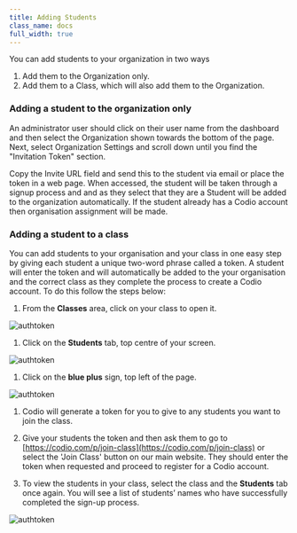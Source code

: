 ```yaml
---
title: Adding Students
class_name: docs
full_width: true
---
```


You can add students to your organization in two ways

1. Add them to the Organization only.
1. Add them to a Class, which will also add them to the Organization.

### Adding a student to the organization only
An administrator user should click on their user name from the dashboard and then select the Organization shown towards the bottom of the page. Next, select Organization Settings and scroll down until you find the "Invitation Token" section. 

Copy the Invite URL field and send this to the student via email or place the token in a web page. When accessed, the student will be taken through a signup process and and as they select that they are a Student will be added to the organization automatically. If the student already has a Codio account then organisation assignment will be made.

### Adding a student to a class

You can add students to your organisation and your class in one easy step by giving each student a unique two-word phrase called a token.  A student will enter the token and will automatically be added to the your organisation and the correct class as they complete the process to create a Codio account.  To do this follow the steps below: 

1. From the **Classes** area, click on your class to open it. 
<img alt="authtoken" src="/img/docs/manage_classes/year_10_class.png" class="simple"/>

1. Click on the **Students** tab, top centre of your screen.
<img alt="authtoken" src="/img/docs/manage_classes/students_tab.png" class="simple"/>

1. Click on the **blue plus** sign, top left of the page.
<img alt="authtoken" src="/img/docs/manage_classes/blue_plus.png" class="simple"/>

1. Codio will generate a token for you to give to any students you want to join the class.

1. Give your students the token and then ask them to go to [https://codio.com/p/join-class](https://codio.com/p/join-class) or select the 'Join Class' button on our main website. They should enter the token when requested and proceed to register for a Codio account. 
1. To view the students in your class, select the class and the **Students** tab once again. You will see a list of students’ names who have successfully completed the sign-up process. 
<img alt="authtoken" src="/img/docs/manage_classes/adding_students_invite/student_list.png" class="simple"/>
